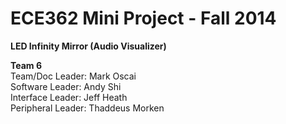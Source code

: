 ECE362 Mini Project - Fall 2014  
======

__LED Infinity Mirror (Audio Visualizer)__  

__Team 6__  
Team/Doc Leader: Mark Oscai  
Software Leader: Andy Shi  
Interface Leader: Jeff Heath  
Peripheral Leader: Thaddeus Morken  
